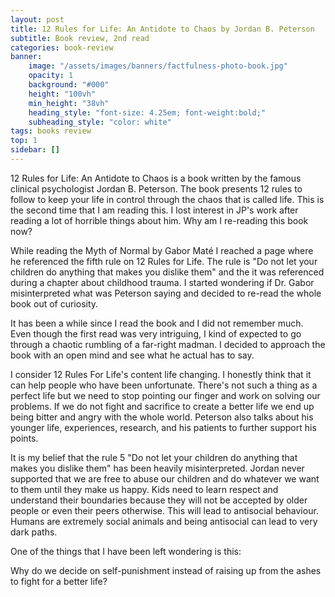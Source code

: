 ```yaml
---
layout: post
title: 12 Rules for Life: An Antidote to Chaos by Jordan B. Peterson
subtitle: Book review, 2nd read
categories: book-review
banner:
    image: "/assets/images/banners/factfulness-photo-book.jpg"
    opacity: 1
    background: "#000"
    height: "100vh"
    min_height: "38vh"
    heading_style: "font-size: 4.25em; font-weight:bold;"
    subheading_style: "color: white"
tags: books review
top: 1
sidebar: []
---
```


12 Rules for Life: An Antidote to Chaos is a book written by the famous clinical psychologist Jordan B. Peterson. 
The book presents 12 rules to follow to keep your life in control through the chaos that is called life. 
This is the second time that I am reading this. I lost interest in JP's work after reading a lot of horrible things about him. Why am I re-reading this book now? 

While reading the Myth of Normal by Gabor Maté I reached a page where he referenced the fifth rule on 12 Rules for Life. The rule is "Do not let your children do anything that makes you dislike them" and the it was referenced during a chapter about childhood trauma. I started wondering if Dr. Gabor misinterpreted what was Peterson saying and decided to re-read the whole book out of curiosity.

It has been a while since I read the book and I did not remember much. Even though the first read was very intriguing, I kind of expected to go through a chaotic rumbling of a far-right madman. I decided to approach the book with an open mind and see what he actual has to say. 

I consider 12 Rules For Life's content life changing. I honestly think that it can help people who have been unfortunate. There's not such a thing as a perfect life but we need to stop pointing our finger and work on solving our problems. If we do not fight and sacrifice to create a better life we end up being bitter and angry with the whole world. Peterson also talks about his younger life, experiences, research, and his patients to further support his points. 

It is my belief that the rule 5 "Do not let your children do anything that makes you dislike them" has been heavily misinterpreted. Jordan never supported that we are free to abuse our children and do whatever we want to them until they make us happy. Kids need to learn respect and understand their boundaries because they will not be accepted by older people or even their peers otherwise. This will lead to antisocial behaviour. Humans are extremely social animals and being antisocial can lead to very dark paths. 

One of the things that I have been left wondering is this:

Why do we decide on self-punishment instead of raising up from the ashes to fight for a better life?